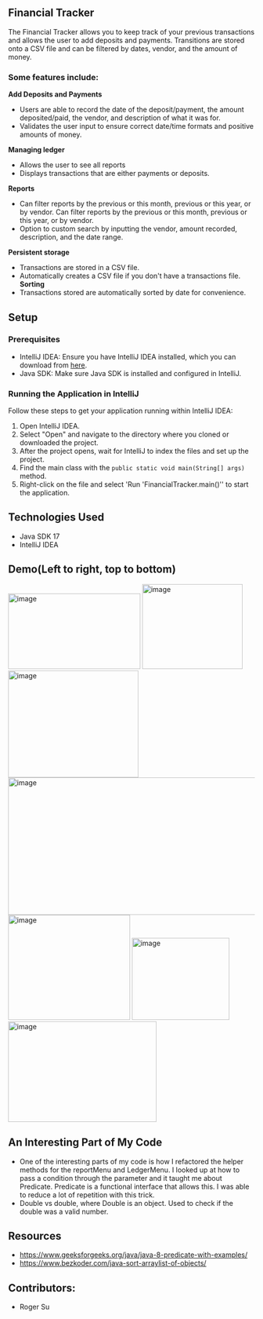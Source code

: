 ## Financial Tracker


The Financial Tracker allows you to keep track of your previous transactions and allows the user to add deposits and payments. Transitions are stored onto a CSV file and can be filtered by dates, vendor, and the amount of money.

### Some features include:

**Add Deposits and Payments**
- Users are able to record the date of the deposit/payment, the amount deposited/paid, the vendor, and description of what it was for.
- Validates the user input to ensure correct date/time formats and positive amounts of money.

**Managing ledger**
- Allows the user to see all reports
- Displays transactions that are either payments or deposits.

**Reports**
- Can filter reports by the previous or this month, previous or this year, or by vendor. Can filter reports by the previous or this month, previous or this year, or by vendor.
- Option to custom search by inputting the vendor, amount recorded, description, and the date range.

**Persistent storage**
- Transactions are stored in a CSV file.
- Automatically creates a CSV file if you don't have a transactions file.
  **Sorting**
- Transactions stored are automatically sorted by date for convenience.


## Setup


### Prerequisites

- IntelliJ IDEA: Ensure you have IntelliJ IDEA installed, which you can download from [here](https://www.jetbrains.com/idea/download/).
- Java SDK: Make sure Java SDK is installed and configured in IntelliJ.

### Running the Application in IntelliJ

Follow these steps to get your application running within IntelliJ IDEA:

1. Open IntelliJ IDEA.
2. Select "Open" and navigate to the directory where you cloned or downloaded the project.
3. After the project opens, wait for IntelliJ to index the files and set up the project.
4. Find the main class with the `public static void main(String[] args)` method.
5. Right-click on the file and select 'Run 'FinancialTracker.main()'' to start the application.

## Technologies Used

- Java SDK 17
- IntelliJ IDEA

## Demo(Left to right, top to bottom)
<img width="270" height="154" alt="image" src="https://github.com/user-attachments/assets/2af1bf41-7fa8-47f4-9283-e2410a73a4fa" />
<img width="205" height="173" alt="image" src="https://github.com/user-attachments/assets/be531e23-fde3-4923-99ee-5c9160733e2e" />
<img width="266" height="218" alt="image" src="https://github.com/user-attachments/assets/bfa8c333-e2d4-4297-8e83-6cba88949208" />
<img width="891" height="280" alt="image" src="https://github.com/user-attachments/assets/bfaabf7b-6884-44c2-ac06-3f9dbf69256c" />
<img width="249" height="214" alt="image" src="https://github.com/user-attachments/assets/698189ea-acca-42a3-8927-9fbbc76593b7" />
<img width="199" height="167" alt="image" src="https://github.com/user-attachments/assets/f99f3b4e-2d8a-490f-ae6f-dcabe58febe2" />
<img width="303" height="205" alt="image" src="https://github.com/user-attachments/assets/ebbc0d9b-200e-4ca1-8cbb-d388627f318b" />







## An Interesting Part of My Code


- One of the interesting parts of my code is how I refactored the helper methods for the reportMenu and LedgerMenu. I looked up at how to pass a condition through the parameter and it taught me about Predicate. Predicate is a functional interface that allows this. I was able to reduce a lot of repetition with this trick.
- Double vs double, where Double is an object. Used to check if the double was a valid number.
## Resources
- https://www.geeksforgeeks.org/java/java-8-predicate-with-examples/
- https://www.bezkoder.com/java-sort-arraylist-of-objects/

## Contributors:
- Roger Su
